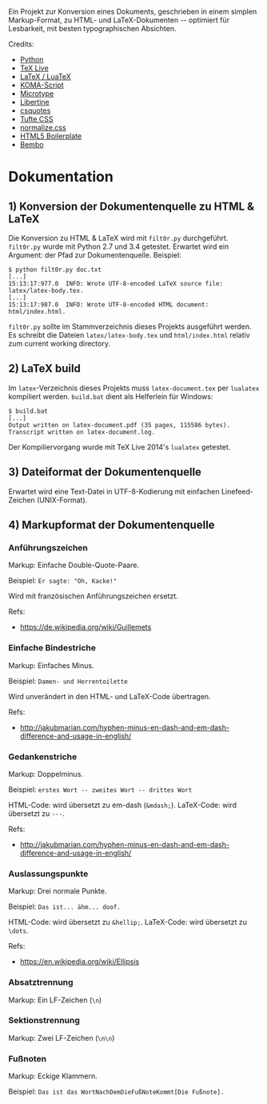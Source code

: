 Ein Projekt zur Konversion eines Dokuments, geschrieben in einem simplen Markup-Format, zu HTML- und LaTeX-Dokumenten  -- optimiert für Lesbarkeit, mit besten typographischen Absichten.

Credits:

* [Python](https://www.python.org/)
* [TeX Live](https://www.tug.org/texlive/)
* [LaTeX / LuaTeX](http://www.luatex.org/)
* [KOMA-Script](https://www.ctan.org/pkg/koma-script?lang=en)
* [Microtype](https://www.ctan.org/pkg/microtype?lang=en)
* [Libertine](https://en.wikipedia.org/wiki/Linux_Libertine)
* [csquotes](https://www.ctan.org/pkg/csquotes?lang=en)
* [Tufte CSS](https://github.com/daveliepmann/tufte-css)
* [normalize.css](https://github.com/necolas/normalize.css)
* [HTML5 Boilerplate](https://html5boilerplate.com/)
* [Bembo](https://de.wikipedia.org/wiki/Bembo)


# Dokumentation
## 1) Konversion der Dokumentenquelle zu HTML & LaTeX
Die Konversion zu HTML & LaTeX wird mit `filt0r.py` durchgeführt. `filt0r.py` wurde mit Python 2.7 und 3.4 getestet. Erwartet wird ein Argument: der Pfad zur Dokumentenquelle. Beispiel:
```
$ python filt0r.py doc.txt
[...]
15:13:17:977.0  INFO: Wrote UTF-8-encoded LaTeX source file: latex/latex-body.tex.
[...]
15:13:17:987.0  INFO: Wrote UTF-8-encoded HTML document: html/index.html.
```

`filt0r.py` sollte im Stammverzeichnis dieses Projekts ausgeführt werden. Es schreibt die Dateien `latex/latex-body.tex` und `html/index.html` relativ zum current working directory.



## 2) LaTeX build
Im `latex`-Verzeichnis dieses Projekts muss `latex-document.tex` per `lualatex` kompiliert werden. `build.bat` dient als Helferlein für Windows:
```
$ build.bat
[...]
Output written on latex-document.pdf (35 pages, 115586 bytes).
Transcript written on latex-document.log.
```

Der Kompiliervorgang wurde mit TeX Live 2014's `lualatex` getestet.


## 3) Dateiformat der Dokumentenquelle
Erwartet wird eine Text-Datei in UTF-8-Kodierung mit einfachen Linefeed-Zeichen (UNIX-Format).


## 4) Markupformat der Dokumentenquelle
### Anführungszeichen
Markup: Einfache Double-Quote-Paare.

Beispiel: `Er sagte: "Oh, Kacke!"`

Wird mit französischen Anführungszeichen ersetzt.

Refs:

* https://de.wikipedia.org/wiki/Guillemets


### Einfache Bindestriche
Markup: Einfaches Minus.

Beispiel: `Damen- und Herrentoilette`

Wird unverändert in den HTML- und LaTeX-Code übertragen.

Refs:

* http://jakubmarian.com/hyphen-minus-en-dash-and-em-dash-difference-and-usage-in-english/


### Gedankenstriche
Markup: Doppelminus.

Beispiel: `erstes Wort -- zweites Wort -- drittes Wort`

HTML-Code: wird übersetzt zu em-dash (`&mdash;`).
LaTeX-Code: wird übersetzt zu `---`.

Refs:

* http://jakubmarian.com/hyphen-minus-en-dash-and-em-dash-difference-and-usage-in-english/


### Auslassungspunkte
Markup: Drei normale Punkte.

Beispiel: `Das ist... ähm... doof.`

HTML-Code: wird übersetzt zu `&hellip;`.
LaTeX-Code: wird übersetzt zu `\dots`.

Refs:

* https://en.wikipedia.org/wiki/Ellipsis


### Absatztrennung
Markup: Ein LF-Zeichen (`\n`)


### Sektionstrennung
Markup: Zwei LF-Zeichen (`\n\n`)


### Fußnoten
Markup: Eckige Klammern.

Beispiel: `Das ist das WortNachDemDieFußNoteKommt[Die Fußnote].`

